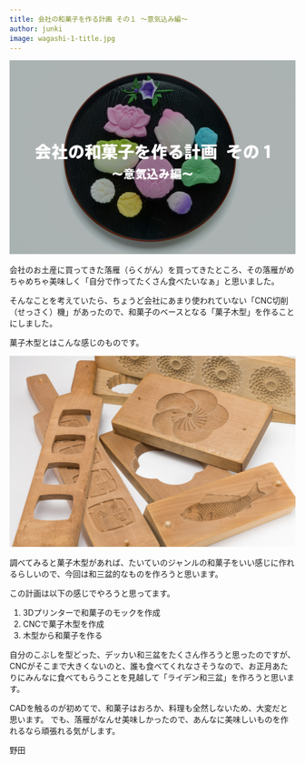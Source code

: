 ```yaml
---
title: 会社の和菓子を作る計画 その１ 〜意気込み編〜
author: junki
image: wagashi-1-title.jpg
---
```


![会社の和菓子を作る計画 その１ 〜意気込み編〜](assets/images/post/wagashi-1/wagashi-1-title.jpg)


会社のお土産に買ってきた落雁（らくがん）を買ってきたところ、その落雁がめちゃめちゃ美味しく「自分で作ってたくさん食べたいなぁ」と思いました。

そんなことを考えていたら、ちょうど会社にあまり使われていない「CNC切削（せっさく）機」があったので、和菓子のベースとなる「菓子木型」を作ることにしました。

菓子木型とはこんな感じのものです。

![菓子木型](assets/images/post/wagashi-1/wagashi-1-kigata.jpg)

調べてみると菓子木型があれば、たいていのジャンルの和菓子をいい感じに作れるらしいので、今回は和三盆的なものを作ろうと思います。

この計画は以下の感じでやろうと思ってます。

1. 3Dプリンターで和菓子のモックを作成
2. CNCで菓子木型を作成
3. 木型から和菓子を作る

自分のこぶしを型どった、デッカい和三盆をたくさん作ろうと思ったのですが、CNCがそこまで大きくないのと、誰も食べてくれなさそうなので、お正月あたりにみんなに食べてもらうことを見越して「ライデン和三盆」を作ろうと思います。

CADを触るのが初めてで、和菓子はおろか、料理も全然しないため、大変だと思います。
でも、落雁がなんせ美味しかったので、あんなに美味しいものを作れるなら頑張れる気がします。

野田
